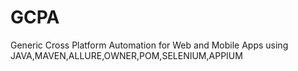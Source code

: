 # GCPA
Generic Cross Platform Automation for Web and Mobile Apps using JAVA,MAVEN,ALLURE,OWNER,POM,SELENIUM,APPIUM
